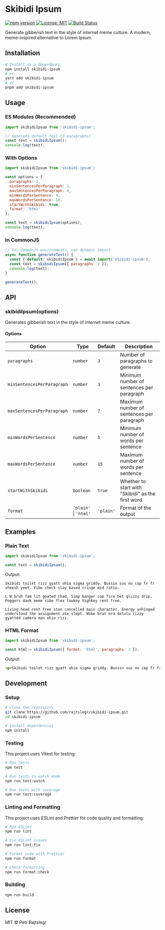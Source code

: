 # Skibidi Ipsum

[![npm version](https://img.shields.io/npm/v/skibidi-ipsum.svg)](https://www.npmjs.com/package/skibidi-ipsum)
[![License: MIT](https://img.shields.io/badge/License-MIT-yellow.svg)](https://opensource.org/licenses/MIT)
[![Build Status](https://github.com/rajtslegr/skibidi-ipsum/workflows/CI/badge.svg)](https://github.com/rajtslegr/skibidi-ipsum/actions)

Generate gibberish text in the style of internet meme culture. A modern, meme-inspired alternative to Lorem Ipsum.

## Installation

```bash
# Install as a dependency
npm install skibidi-ipsum
# or
yarn add skibidi-ipsum
# or
pnpm add skibidi-ipsum
```

## Usage

### ES Modules (Recommended)

```javascript
import skibidiIpsum from 'skibidi-ipsum';

// Generate default text (3 paragraphs)
const text = skibidiIpsum();
console.log(text);
```

### With Options

```javascript
import skibidiIpsum from 'skibidi-ipsum';

const options = {
  paragraphs: 2,
  minSentencesPerParagraph: 2,
  maxSentencesPerParagraph: 4,
  minWordsPerSentence: 4,
  maxWordsPerSentence: 10,
  startWithSkibidi: true,
  format: 'html'
};

const text = skibidiIpsum(options);
console.log(text);
```

### In CommonJS

```javascript
// For CommonJS environments, use dynamic import
async function generateText() {
  const { default: skibidiIpsum } = await import('skibidi-ipsum');
  const text = skibidiIpsum({ paragraphs: 1 });
  console.log(text);
}

generateText();
```

## API

### skibidiIpsum(options)

Generates gibberish text in the style of internet meme culture.

#### Options

| Option | Type | Default | Description |
|--------|------|---------|-------------|
| `paragraphs` | `number` | `3` | Number of paragraphs to generate |
| `minSentencesPerParagraph` | `number` | `3` | Minimum number of sentences per paragraph |
| `maxSentencesPerParagraph` | `number` | `7` | Maximum number of sentences per paragraph |
| `minWordsPerSentence` | `number` | `5` | Minimum number of words per sentence |
| `maxWordsPerSentence` | `number` | `15` | Maximum number of words per sentence |
| `startWithSkibidi` | `boolean` | `true` | Whether to start with "Skibidi" as the first word |
| `format` | `'plain'` \| `'html'` | `'plain'` | Format of the output |

## Examples

### Plain Text

```javascript
import skibidiIpsum from 'skibidi-ipsum';

const text = skibidiIpsum();
```

Output:
```
Skibidi toilet rizz gyatt ohio sigma griddy. Bussin sus no cap fr fr sheesh yeet. Vibe check slay based cringe mid ratio.

L W bruh fam lit goated chad. Simp banger cap fire bet glizzy drip. Poggers dank meme vibe flex lowkey highkey rent free.

Living head rent free stan cancelled main character. Energy unhinged understood the assignment ate slept. Woke brat era delulu rizzy gyatted camera man ohio rizz.
```

### HTML Format

```javascript
import skibidiIpsum from 'skibidi-ipsum';

const html = skibidiIpsum({ format: 'html', paragraphs: 1 });
```

Output:
```html
<p>Skibidi toilet rizz gyatt ohio sigma griddy. Bussin sus no cap fr fr sheesh yeet. Vibe check slay based cringe mid ratio.</p>
```

## Development

### Setup

```bash
# Clone the repository
git clone https://github.com/rajtslegr/skibidi-ipsum.git
cd skibidi-ipsum

# Install dependencies
npm install
```

### Testing

This project uses Vitest for testing:

```bash
# Run tests
npm test

# Run tests in watch mode
npm run test:watch

# Run tests with coverage
npm run test:coverage
```

### Linting and Formatting

This project uses ESLint and Prettier for code quality and formatting:

```bash
# Run ESLint
npm run lint

# Fix ESLint issues
npm run lint:fix

# Format code with Prettier
npm run format

# Check formatting
npm run format:check
```

### Building

```bash
npm run build
```

## License

MIT © Petr Rajtslegr

